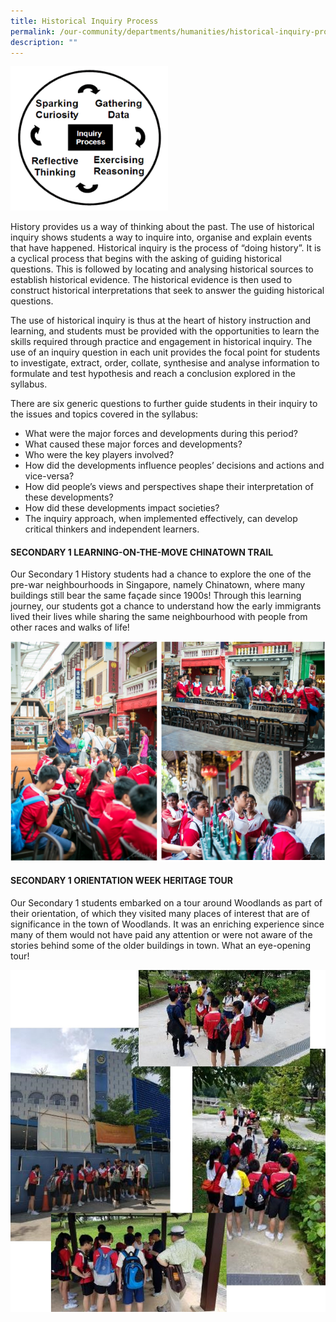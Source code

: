 ```yaml
---
title: Historical Inquiry Process
permalink: /our-community/departments/humanities/historical-inquiry-process
description: ""
---
```

<img style="width: 50%;" src="/images/hip1.png" />
<p>History provides us a way of thinking about the past. The use of historical inquiry shows students a way to inquire into, organise and explain events that have happened. Historical inquiry is the process of &ldquo;doing history&rdquo;. It is a cyclical process that begins with the asking of guiding historical questions. This is followed by locating and analysing historical sources to establish historical evidence. The historical evidence is then used to construct historical interpretations that seek to answer the guiding historical questions.</p>
<p>The use of historical inquiry is thus at the heart of history instruction and learning, and students must be provided with the opportunities to learn the skills required through practice and engagement in historical inquiry. The use of an inquiry question in each unit provides the focal point for students to investigate, extract, order, collate, synthesise and analyse information to formulate and test&nbsp;hypothesis&nbsp;and reach a conclusion explored in the syllabus.</p>
<p>There are six generic questions to further guide students in their inquiry to the issues and topics covered in the syllabus:</p>
<ul>
<li>What were the major forces and developments during this period?</li>
<li>What caused these major forces and developments?</li>
<li>Who were the key players involved?</li>
<li>How did the developments influence peoples&rsquo; decisions and actions and vice-versa?</li>
<li>How did people&rsquo;s views and perspectives shape their interpretation of these developments?</li>
<li>How did these developments impact societies?</li>
<li>The inquiry approach, when implemented effectively, can develop critical thinkers and independent learners.</li>
</ul>
<h4><strong>SECONDARY 1 LEARNING-ON-THE-MOVE CHINATOWN TRAIL</strong></h4>
<p>Our Secondary 1 History students had a chance to explore the one of the pre-war neighbourhoods in Singapore, namely Chinatown, where many buildings still bear the same fa&ccedil;ade since 1900s! Through this learning journey, our students got a chance to understand how the early immigrants lived their lives while sharing the same neighbourhood with people from other races and walks of life!</p>
<img src="/images/hip2.png">
<h4><strong>SECONDARY 1 ORIENTATION WEEK HERITAGE TOUR</strong></h4>
<p>Our Secondary 1 students embarked on a tour around Woodlands as part of their orientation, of which they visited many places of interest that are of significance in the town of Woodlands. It was an enriching experience since many of them would not have paid any attention or were not aware of the stories behind some of the older buildings in town. What an eye-opening tour!</p>
<img src="/images/hip3.jpg">